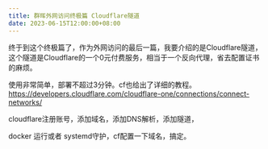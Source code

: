 ```yaml
---
title: 群晖外网访问终极篇 Cloudflare隧道
date: 2023-06-15T12:00:00+08:00
---
```

终于到这个终极篇了，作为外网访问的最后一篇，我要介绍的是Cloudflare隧道，这个隧道是Cloudflare的一个0元付费服务，相当于一个反向代理，省去配置证书的麻烦。

使用非常简单，部署不超过3分钟。cf也给出了详细的教程。https://developers.cloudflare.com/cloudflare-one/connections/connect-networks/

cloudflare注册账号，添加域名，添加DNS解析，添加隧道，

docker 运行或者 systemd守护，cf配置一下域名，搞定。




